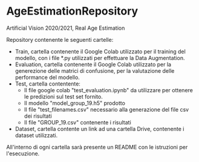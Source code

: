 # AgeEstimationRepository
Artificial Vision 2020/2021, Real Age Estimation

Repository contenente le seguenti cartelle:
* Train, cartella contenente il Google Colab utilizzato per il training del modello, con i file *.py utilizzati per effettuare la Data Augmentation.
* Evaluation, cartella contenente il Google Colab utilizzato per la generezione delle matrici di confusione, per la valutazione delle performance del modello.
* Test, cartella contentente:
  * Il file google colab "test_evaluation.ipynb" da utilizzare per ottenere le predizioni sul test set fornito.
  * Il modello "model_group_19.h5" prodotto
  * Il file "test_filenames.csv" necessario alla generazione del file csv dei risultati
  * Il file "GROUP_19.csv" contenente i risultati
* Dataset, cartella contente un link ad una cartella Drive, contenente i dataset utilizzati.

All'interno di ogni cartella sarà presente un README con le istruzioni per l'esecuzione.
